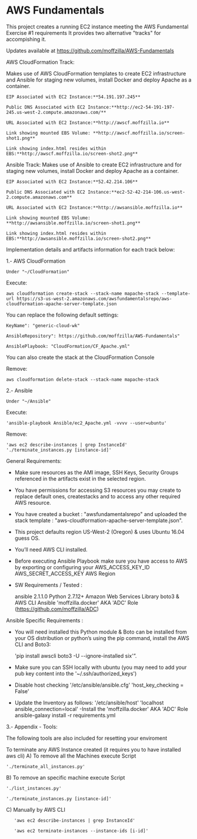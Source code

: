 # AWS Fundamentals
This project creates a running EC2 instance meeting the AWS Fundamental Exercise #1 requirements
It provides two alternative "tracks" for accompishing it.

Updates available at https://github.com/moffzilla/AWS-Fundamentals

AWS CloudFormation Track: 

Makes use of AWS CloudFormation templates to create EC2 infrastructure and Ansible for staging new volumes, install Docker and deploy Apache as a container.
	
	EIP Associated with EC2 Instance:**54.191.197.245**

	Public DNS Associated with EC2 Instance:**http://ec2-54-191-197-245.us-west-2.compute.amazonaws.com/**
	
	URL Associated with EC2 Instance:**http://awscf.moffzilla.io**

	Link showing mounted EBS Volume: **http://awscf.moffzilla.io/screen-shot1.png**

	Link showing index.html resides within EBS:**http://awscf.moffzilla.io/screen-shot2.png** 


Ansible Track: 
Makes use of Ansible to create EC2 infrastructure and for staging new volumes, install Docker and deploy Apache as a container.

	EIP Associated with EC2 Instance:**52.42.214.106**

	Public DNS Associated with EC2 Instance:**ec2-52-42-214-106.us-west-2.compute.amazonaws.com**
	
	URL Associated with EC2 Instance:**http://awsansible.moffzilla.io**
	
	Link showing mounted EBS Volume: **http://awsansible.moffzilla.io/screen-shot1.png**

	Link showing index.html resides within EBS:**http://awsansible.moffzilla.io/screen-shot2.png** 


Implementation details and artifacts information for each track below:

1.- AWS CloudFormation
 
	Under "~/CloudFormation"

Execute:

	aws cloudformation create-stack --stack-name mapache-stack --template-url https://s3-us-west-2.amazonaws.com/awsfundamentalsrepo/aws-cloudformation-apache-server-template.json

You can replace the following default settings:

	KeyName": "generic-cloud-wk"
	
	AnsibleRepository": https://github.com/moffzilla/AWS-Fundamentals"
	
	AnsiblePlaybook: "CloudFormation/CF_Apache.yml"
	

You can also create the stack at the CloudFormation Console

Remove:

	aws cloudformation delete-stack --stack-name mapache-stack
	


2.- Ansible

	Under "~/Ansible"

Execute:

	'ansible-playbook Ansible/ec2_Apache.yml -vvvv --user=ubuntu'
	
Remove: 
	
	'aws ec2 describe-instances | grep InstanceId' 
	'./terminate_instances.py [instance-id]' 


General Requirements:

- Make sure resources as the AMI image, SSH Keys, Security Groups referenced in the artifacts exist in the selected region.
- You have permissions for accessing S3 resources you may create to replace default ones, createstacks and to access any other required AWS resource.
- You have created a bucket : "awsfundamentalsrepo" and uploaded the stack template : "aws-cloudformation-apache-server-template.json".
- This project defaults region US-West-2 (Oregon) & uses Ubuntu 16.04 guess OS.
- You’ll need AWS CLI installed.
- Before executing Ansible Playbook make sure you have access to AWS by exporting or configuring your 
    AWS_ACCESS_KEY_ID
    AWS_SECRET_ACCESS_KEY
    AWS Region

- SW Requirements / Tested :

	ansible 2.1.1.0
	Python 2.7.12+
	Amazon Web Services Library boto3 & AWS CLI
	Ansible 'moffzilla.docker' AKA 'ADC' Role (https://github.com/moffzilla/ADC)

Ansible Specific Requirements :
	
- You will need installed this Python module & Boto can be installed from your OS distribution or python’s using the pip command, install the AWS CLI and Boto3:

	'pip install awscli boto3 -U --ignore-installed six'”.

- Make sure you can SSH locally with ubuntu (you may need to add your pub key content into the '~/.ssh/authorized_keys')
- Disable host checking '/etc/ansible/ansible.cfg' 'host_key_checking = False'
- Update the Inventory as follows:
	'/etc/ansible/host' 'localhost ansible_connection=local'
-Install the 'moffzilla.docker' AKA 'ADC' Role
	ansible-galaxy install -r requirements.yml


 	
3.- Appendix - Tools:

The following tools are also included for resetting your enviroment


To terminate any AWS Instance created (it requires you to have installed aws cli)
  A) To remove all the Machines execute Script

	'./terminate_all_instances.py' 

  B) To remove an specific machine execute Script

	'./list_instances.py'

	'./terminate_instances.py [instance-id]'

  C) Manually by AWS CLI

       'aws ec2 describe-instances | grep InstanceId'

       'aws ec2 terminate-instances --instance-ids [i-id]'
